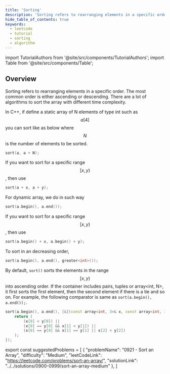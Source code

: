 ```yaml
---
title: 'Sorting'
description: 'Sorting refers to rearranging elements in a specific order.'
hide_table_of_contents: true
keywords:
  - leetcode
  - tutorial
  - sorting
  - algorithm
---
```


import TutorialAuthors from '@site/src/components/TutorialAuthors';
import Table from '@site/src/components/Table';

<TutorialAuthors names="@wingkwong"/>

## Overview

Sorting refers to rearranging elements in a specific order. The most common order is either ascending or descending. There are a lot of algorithms to sort the array with different time complexity.

In C++, if define a static array of N elements of type int such as $$a[4]$$ you can sort like as below where $$N$$ is the number of elements to be sorted.

```cpp
sort(a, a + N);
```

If you want to sort for a specific range $$[x, y)$$,  then use

```cpp
sort(a + x, a + y);
```

For dynamic array, we do in such way

```cpp
sort(a.begin(), a.end());
```

If you want to sort for a specific range $$[x, y)$$,  then use

```cpp
sort(a.begin() + x, a.begin() + y);
```

To sort in an decreasing order,

```cpp
sort(a.begin(), a.end(), greater<int>());
```

By default, `sort()` sorts the elements in the range $$[x, y)$$ into ascending order. If the container includes pairs, tuples or array\<int, N>, it first sorts the first element, then the second element if there is a tie and so on. For example, the following comparator is same as `sort(a.begin(), a.end());`.

```cpp
sort(a.begin(), a.end(), [&](const array<int, 3>& x, const array<int, 3>& y) {
    return (
        (x[0] < y[0]) || 
        (x[0] == y[0] && x[1] < y[1]) ||
        (x[0] == y[0] && x[1] == y[1] || x[2] < y[2])
    );
});
```

export const suggestedProblems = [
  {
    "problemName": "0921 - Sort an Array",
    "difficulty": "Medium",
    "leetCodeLink": "https://leetcode.com/problems/sort-an-array/",
    "solutionLink": "../../solutions/0900-0999/sort-an-array-medium"
  },
]

<Table title="Suggested Problems" data={suggestedProblems} />